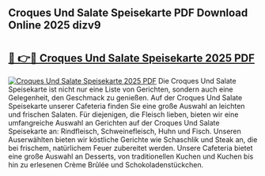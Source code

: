 ## Croques Und Salate Speisekarte PDF Download Online 2025 dizv9

# <h2><a href="http://gc8qkr.nevu.top/?p=Croques+Und+Salate+Speisekarte">🔗 👉🔴 Croques Und Salate Speisekarte 2025 PDF</a></h2>

[![Croques Und Salate Speisekarte 2025 PDF](https://i.imgur.com/dBaPXMq.png)](http://gc8qkr.nevu.top/?p=Croques+Und+Salate+Speisekarte)
Die Croques Und Salate Speisekarte ist nicht nur eine Liste von Gerichten, sondern auch eine Gelegenheit, den Geschmack zu genießen. Auf der Croques Und Salate Speisekarte unserer Cafeteria finden Sie eine große Auswahl an leichten und frischen Salaten. Für diejenigen, die Fleisch lieben, bieten wir eine umfangreiche Auswahl an Gerichten auf der Croques Und Salate Speisekarte an: Rindfleisch, Schweinefleisch, Huhn und Fisch. Unseren Auserwählten bieten wir köstliche Gerichte wie Schaschlik und Steak an, die bei frischem, natürlichem Feuer zubereitet werden. Unsere Cafeteria bietet eine große Auswahl an Desserts, von traditionellen Kuchen und Kuchen bis hin zu erlesenen Crème Brûlée und Schokoladenstückchen.
